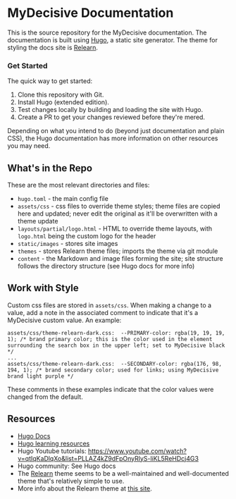# MyDecisive Documentation

This is the source repository for the MyDecisive documentation. The documentation is built using [Hugo](htts://gohugo.io), a static site generator. The theme for styling the docs site is [Relearn](https://github.com/McShelby/hugo-theme-relearn).

### Get Started

The quick way to get started:

1. Clone this repository with Git. 
2. Install Hugo (extended edition).
3. Test changes locally by building and loading the site with Hugo.
4. Create a PR to get your changes reviewed before they're mered.

Depending on what you intend to do (beyond just documentation and plain CSS), the Hugo documentation has more information on other resources you may need.

## What's in the Repo

These are the most relevant directories and files:

- `hugo.toml` - the main config file
- `assets/css` - css files to override theme styles; theme files are copied here and updated; never edit the original as it'll be overwritten with a theme update
- `layouts/partial/logo.html` - HTML to override theme layouts, with `logo.html` being the custom logo for the header 
- `static/images` - stores site images
- `themes` - stores Relearn theme files; imports the theme via git module
- `content` - the Markdown and image files forming the site; site structure follows the directory structure (see Hugo docs for more info)

## Work with Style

Custom css files are stored in `assets/css`. When making a change to a value, add a note in the associated comment to indicate that it's a MyDecisive custom value. An example: 

```
assets/css/theme-relearn-dark.css:  --PRIMARY-color: rgba(19, 19, 19, 1); /* brand primary color; this is the color used in the element surrounding the search box in the upper left; set to MyDecisive black */
...
assets/css/theme-relearn-dark.css:  --SECONDARY-color: rgba(176, 98, 194, 1); /* brand secondary color; used for links; using MyDecisive brand light purple */
``` 

These comments in these examples indicate that the color values were changed from the default.

## Resources

- [Hugo Docs](https://gohugo.io/documentation/)
- [Hugo learning resources](https://gohugo.io/getting-started/external-learning-resources/)
- Hugo Youtube tutorials: https://www.youtube.com/watch?v=qtIqKaDlqXo&list=PLLAZ4kZ9dFpOnyRlyS-liKL5ReHDcj4G3
- Hugo community: See Hugo docs
- The [Relearn](https://github.com/McShelby/hugo-theme-relearn) theme seems to be a well-maintained and well-documented theme that's relatively simple to use.
- More info about the Relearn theme at [this site](https://www.tshdmtmr.com/basics/migration/).
